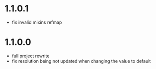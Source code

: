 # 1.1.0.1
- fix invalid mixins refmap

# 1.1.0.0
- full project rewrite
- fix resolution being not updated when changing the value to default